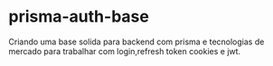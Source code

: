 # prisma-auth-base
Criando uma base solida para backend com prisma e tecnologias de mercado para trabalhar com login,refresh token cookies e jwt.

